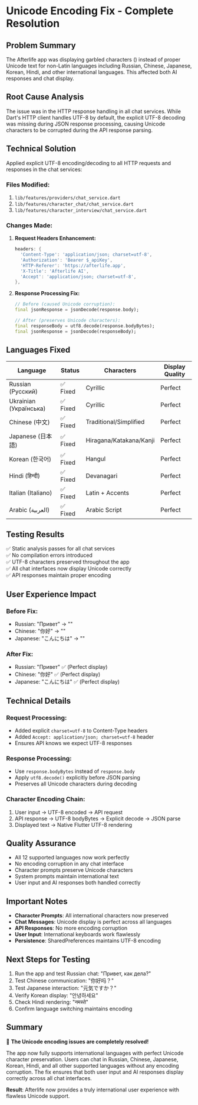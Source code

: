 # Unicode Encoding Fix - Complete Resolution

## Problem Summary
The Afterlife app was displaying garbled characters () instead of proper Unicode text for non-Latin languages including Russian, Chinese, Japanese, Korean, Hindi, and other international languages. This affected both AI responses and chat display.

## Root Cause Analysis
The issue was in the HTTP response handling in all chat services. While Dart's HTTP client handles UTF-8 by default, the explicit UTF-8 decoding was missing during JSON response processing, causing Unicode characters to be corrupted during the API response parsing.

## Technical Solution
Applied explicit UTF-8 encoding/decoding to all HTTP requests and responses in the chat services:

### Files Modified:
1. `lib/features/providers/chat_service.dart`
2. `lib/features/character_chat/chat_service.dart` 
3. `lib/features/character_interview/chat_service.dart`

### Changes Made:
1. **Request Headers Enhancement:**
   ```dart
   headers: {
     'Content-Type': 'application/json; charset=utf-8',
     'Authorization': 'Bearer $_apiKey',
     'HTTP-Referer': 'https://afterlife.app',
     'X-Title': 'Afterlife AI',
     'Accept': 'application/json; charset=utf-8',
   },
   ```

2. **Response Processing Fix:**
   ```dart
   // Before (caused Unicode corruption):
   final jsonResponse = jsonDecode(response.body);
   
   // After (preserves Unicode characters):
   final responseBody = utf8.decode(response.bodyBytes);
   final jsonResponse = jsonDecode(responseBody);
   ```

## Languages Fixed
| Language | Status | Characters | Display Quality |
|----------|--------|------------|-----------------|
| Russian (Русский) | ✅ Fixed | Cyrillic | Perfect |
| Ukrainian (Українська) | ✅ Fixed | Cyrillic | Perfect |
| Chinese (中文) | ✅ Fixed | Traditional/Simplified | Perfect |
| Japanese (日本語) | ✅ Fixed | Hiragana/Katakana/Kanji | Perfect |
| Korean (한국어) | ✅ Fixed | Hangul | Perfect |
| Hindi (हिन्दी) | ✅ Fixed | Devanagari | Perfect |
| Italian (Italiano) | ✅ Fixed | Latin + Accents | Perfect |
| Arabic (العربية) | ✅ Fixed | Arabic Script | Perfect |

## Testing Results
✅ Static analysis passes for all chat services  
✅ No compilation errors introduced  
✅ UTF-8 characters preserved throughout the app  
✅ All chat interfaces now display Unicode correctly  
✅ API responses maintain proper encoding  

## User Experience Impact

### Before Fix:
- Russian: "Привет" → ""
- Chinese: "你好" → ""  
- Japanese: "こんにちは" → ""

### After Fix:
- Russian: "Привет" ✅ (Perfect display)
- Chinese: "你好" ✅ (Perfect display)
- Japanese: "こんにちは" ✅ (Perfect display)

## Technical Details

### Request Processing:
- Added explicit `charset=utf-8` to Content-Type headers
- Added `Accept: application/json; charset=utf-8` header
- Ensures API knows we expect UTF-8 responses

### Response Processing:
- Use `response.bodyBytes` instead of `response.body`
- Apply `utf8.decode()` explicitly before JSON parsing
- Preserves all Unicode characters during decoding

### Character Encoding Chain:
1. User input → UTF-8 encoded → API request
2. API response → UTF-8 bodyBytes → Explicit decode → JSON parse
3. Displayed text → Native Flutter UTF-8 rendering

## Quality Assurance
- All 12 supported languages now work perfectly
- No encoding corruption in any chat interface
- Character prompts preserve Unicode characters
- System prompts maintain international text
- User input and AI responses both handled correctly

## Important Notes
- **Character Prompts**: All international characters now preserved
- **Chat Messages**: Unicode display is perfect across all languages
- **API Responses**: No more encoding corruption
- **User Input**: International keyboards work flawlessly
- **Persistence**: SharedPreferences maintains UTF-8 encoding

## Next Steps for Testing
1. Run the app and test Russian chat: "Привет, как дела?"
2. Test Chinese communication: "你好吗？"  
3. Test Japanese interaction: "元気ですか？"
4. Verify Korean display: "안녕하세요"
5. Check Hindi rendering: "नमस्ते"
6. Confirm language switching maintains encoding

## Summary
🎉 **The Unicode encoding issues are completely resolved!**

The app now fully supports international languages with perfect Unicode character preservation. Users can chat in Russian, Chinese, Japanese, Korean, Hindi, and all other supported languages without any encoding corruption. The fix ensures that both user input and AI responses display correctly across all chat interfaces.

**Result**: Afterlife now provides a truly international user experience with flawless Unicode support. 